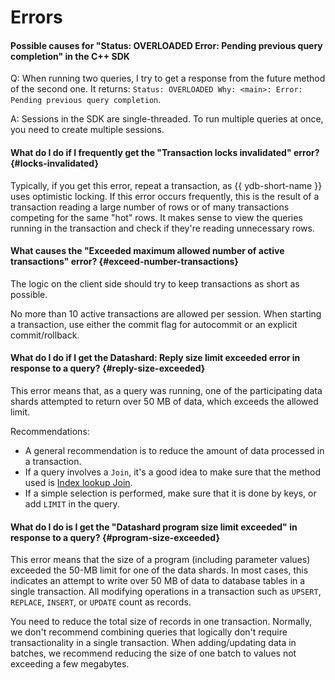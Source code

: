 # Errors

#### Possible causes for "Status: OVERLOADED Error: Pending previous query completion" in the C++ SDK

Q: When running two queries, I try to get a response from the future method of the second one. It returns: `Status: OVERLOADED Why: <main>: Error: Pending previous query completion`.

A: Sessions in the SDK are single-threaded. To run multiple queries at once, you need to create multiple sessions.

#### What do I do if I frequently get the "Transaction locks invalidated" error? {#locks-invalidated}

Typically, if you get this error, repeat a transaction, as {{ ydb-short-name }} uses optimistic locking. If this error occurs frequently, this is the result of a transaction reading a large number of rows or of many transactions competing for the same "hot" rows. It makes sense to view the queries running in the transaction and check if they're reading unnecessary rows.

#### What causes the "Exceeded maximum allowed number of active transactions" error? {#exceed-number-transactions}

The logic on the client side should try to keep transactions as short as possible.

No more than 10 active transactions are allowed per session. When starting a transaction, use either the commit flag for autocommit or an explicit commit/rollback.

#### What do I do if I get the Datashard: Reply size limit exceeded error in response to a query? {#reply-size-exceeded}

This error means that, as a query was running, one of the participating data shards attempted to return over 50 MB of data, which exceeds the allowed limit.

Recommendations:

* A general recommendation is to reduce the amount of data processed in a transaction.
* If a query involves a `Join`, it's a good idea to make sure that the method used is [Index lookup Join](../yql.md#index-lookup-join).
* If a simple selection is performed, make sure that it is done by keys, or add `LIMIT` in the query.

#### What do I do is I get the "Datashard program size limit exceeded" in response to a query? {#program-size-exceeded}

This error means that the size of a program (including parameter values) exceeded the 50-MB limit for one of the data shards. In most cases, this indicates an attempt to write over 50 MB of data to database tables in a single transaction. All modifying operations in a transaction such as `UPSERT`, `REPLACE`, `INSERT`, or `UPDATE` count as records.

You need to reduce the total size of records in one transaction. Normally, we don't recommend combining queries that logically don't require transactionality in a single transaction. When adding/updating data in batches, we recommend reducing the size of one batch to values not exceeding a few megabytes.

